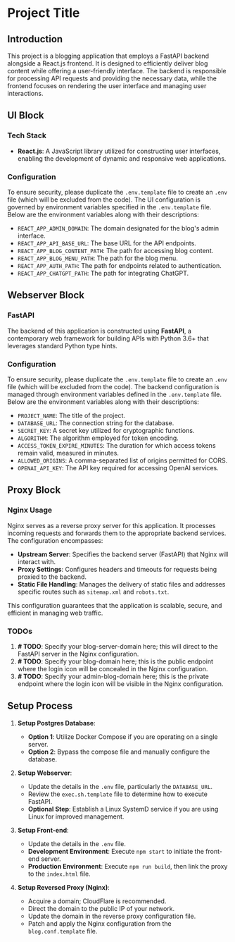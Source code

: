 # Project Title

## Introduction
This project is a blogging application that employs a FastAPI backend alongside a React.js frontend. It is designed to efficiently deliver blog content while offering a user-friendly interface. The backend is responsible for processing API requests and providing the necessary data, while the frontend focuses on rendering the user interface and managing user interactions.

## UI Block

### Tech Stack
- **React.js**: A JavaScript library utilized for constructing user interfaces, enabling the development of dynamic and responsive web applications.

### Configuration
To ensure security, please duplicate the `.env.template` file to create an `.env` file (which will be excluded from the code). The UI configuration is governed by environment variables specified in the `.env.template` file. Below are the environment variables along with their descriptions:

- `REACT_APP_ADMIN_DOMAIN`: The domain designated for the blog's admin interface.
- `REACT_APP_API_BASE_URL`: The base URL for the API endpoints.
- `REACT_APP_BLOG_CONTENT_PATH`: The path for accessing blog content.
- `REACT_APP_BLOG_MENU_PATH`: The path for the blog menu.
- `REACT_APP_AUTH_PATH`: The path for endpoints related to authentication.
- `REACT_APP_CHATGPT_PATH`: The path for integrating ChatGPT.

## Webserver Block

### FastAPI
The backend of this application is constructed using **FastAPI**, a contemporary web framework for building APIs with Python 3.6+ that leverages standard Python type hints.

### Configuration
To ensure security, please duplicate the `.env.template` file to create an `.env` file (which will be excluded from the code). The backend configuration is managed through environment variables defined in the `.env.template` file. Below are the environment variables along with their descriptions:

- `PROJECT_NAME`: The title of the project.
- `DATABASE_URL`: The connection string for the database.
- `SECRET_KEY`: A secret key utilized for cryptographic functions.
- `ALGORITHM`: The algorithm employed for token encoding.
- `ACCESS_TOKEN_EXPIRE_MINUTES`: The duration for which access tokens remain valid, measured in minutes.
- `ALLOWED_ORIGINS`: A comma-separated list of origins permitted for CORS.
- `OPENAI_API_KEY`: The API key required for accessing OpenAI services.

## Proxy Block

### Nginx Usage
Nginx serves as a reverse proxy server for this application. It processes incoming requests and forwards them to the appropriate backend services. The configuration encompasses:

- **Upstream Server**: Specifies the backend server (FastAPI) that Nginx will interact with.
- **Proxy Settings**: Configures headers and timeouts for requests being proxied to the backend.
- **Static File Handling**: Manages the delivery of static files and addresses specific routes such as `sitemap.xml` and `robots.txt`.

This configuration guarantees that the application is scalable, secure, and efficient in managing web traffic.

### TODOs
1. **# TODO**: Specify your blog-server-domain here; this will direct to the FastAPI server in the Nginx configuration.
2. **# TODO**: Specify your blog-domain here; this is the public endpoint where the login icon will be concealed in the Nginx configuration.
3. **# TODO**: Specify your admin-blog-domain here; this is the private endpoint where the login icon will be visible in the Nginx configuration.

## Setup Process

1. **Setup Postgres Database**:
   - **Option 1**: Utilize Docker Compose if you are operating on a single server.
   - **Option 2**: Bypass the compose file and manually configure the database.

2. **Setup Webserver**:
   - Update the details in the `.env` file, particularly the `DATABASE_URL`.
   - Review the `exec.sh.template` file to determine how to execute FastAPI.
   - **Optional Step**: Establish a Linux SystemD service if you are using Linux for improved management.

3. **Setup Front-end**:
   - Update the details in the `.env` file.
   - **Development Environment**: Execute `npm start` to initiate the front-end server.
   - **Production Environment**: Execute `npm run build`, then link the proxy to the `index.html` file.

4. **Setup Reversed Proxy (Nginx)**:
   - Acquire a domain; CloudFlare is recommended.
   - Direct the domain to the public IP of your network.
   - Update the domain in the reverse proxy configuration file.
   - Patch and apply the Nginx configuration from the `blog.conf.template` file.